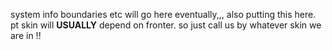 system info boundaries etc will go here eventually,,,
also putting this here. pt skin will **USUALLY** depend on fronter. so just call us by whatever skin we are in !!
